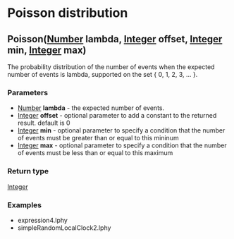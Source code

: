 Poisson distribution
====================
Poisson([Number](../types/Number.md) **lambda**, [Integer](../types/Integer.md) **offset**, [Integer](../types/Integer.md) **min**, [Integer](../types/Integer.md) **max**)
---------------------------------------------------------------------------------------------------------------------------------------------------------------------------

The probability distribution of the number of events when the expected number of events is lambda, supported on the set { 0, 1, 2, 3, ... }.

### Parameters

- [Number](../types/Number.md) **lambda** - the expected number of events.
- [Integer](../types/Integer.md) **offset** - optional parameter to add a constant to the returned result. default is 0
- [Integer](../types/Integer.md) **min** - optional parameter to specify a condition that the number of events must be greater than or equal to this mininum
- [Integer](../types/Integer.md) **max** - optional parameter to specify a condition that the number of events must be less than or equal to this maximum

### Return type

[Integer](../types/Integer.md)


### Examples

- expression4.lphy
- simpleRandomLocalClock2.lphy



